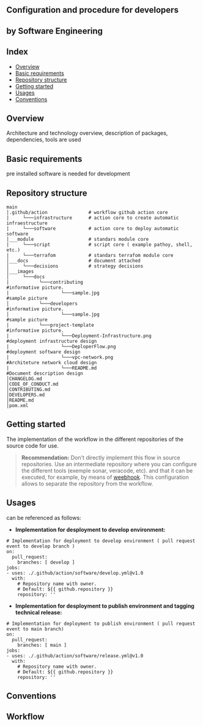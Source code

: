 ## Configuration and procedure for developers
## by Software Engineering

Index
---
- [Overview](#Overview)
- [Basic requirements](#Basic-requirements)
- [Repository structure](#Repository-structure)
- [Getting started](#Getting-started)
- [Usages](#Usages)
- [Conventions](#Conventions)

Overview
----
Architecture and technology overview, description of packages, dependencies, tools are used

Basic requirements
----
pre installed software is needed for development

Repository structure
----
````
main
│.github/action               # workflow github action core
|     └───infrastructure      # action core to create automatic infraestructure
|     └───software            # action core to deploy automatic software
│___module                    # standars module core
|     └───script              # script core ( example pathoy, shell, etc.)
|     └───terrafom            # standars terrafom module core
│___docs                      # document attached
│     └───decisions           # strategy decisions 
│___images
│     └───docs
|           └───contributing                                         #informative picture.
|                   └───sample.jpg                                   #sample picture
│           └───developers                                           #informative picture.
│                   └───sample.jpg                                   #sample picture
|           └───project-template                                     #informative picture.
|                   └───Deployment-Infrastructure.png                #deployment infrastructure design
|                   └───DeploperFlow.png                             #deployment software design
|                   └───vpc-network.png                              #Architeture network cloud design
|                   └───README.md                                    #Document description design
│CHANGELOG.md
│CODE_OF_CONDUCT.md
│CONTRIBUTING.md
│DEVELOPERS.md
│README.md
│pom.xml
````
Getting started
----

The implementation of the workflow in the different repositories of the source code for use.

> **Recommendation:** Don't directly implement this flow in source repositories. Use an intermediate repository where you can configure the different tools (exemple sonar, veracode, etc). and that it can be executed, for example, by means of [weebhook](https://docs.github.com/en/github-ae@latest/developers/webhooks-and-events/webhooks/about-webhooks). This configuration allows to separate the repository from the workflow.



Usages
----
can be referenced as follows:

- **Implementation for desployment to develop environment:**
````
# Implementation for deployment to develop environment ( pull request event to develop branch )
on:
  pull_request:
    branches: [ develop ]
jobs:
- uses: ./.github/action/software/develop.yml@v1.0
  with:
    # Repository name with owner.
    # Default: ${{ github.repository }}
    repository: ''
````
- **Implementation for desployment to publish environment and tagging technical release:**
````
# Implementation for deployment to publish environment ( pull request event to main branch)
on:
  pull_request:
    branches: [ main ]
jobs:
- uses: ./.github/action/software/release.yml@v1.0
  with:
    # Repository name with owner.
    # Default: ${{ github.repository }}
    repository: ''
````

Conventions
----

Workflow
----
